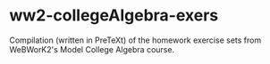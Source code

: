 # ww2-collegeAlgebra-exers
Compilation (written in PreTeXt) of the homework exercise sets from WeBWorK2's Model College Algebra course.
